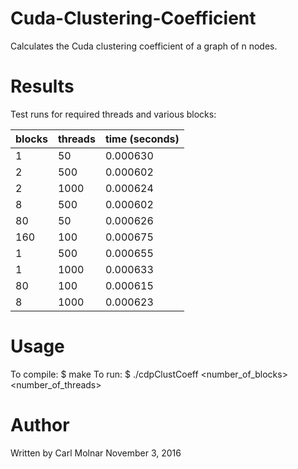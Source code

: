 # Cuda-Clustering-Coefficient
Calculates the Cuda clustering coefficient of a graph of n nodes.

# Results
Test runs for required threads and various blocks:

| blocks |threads | time (seconds) | 
|--------|--------|----------------|
| 1 | 50 | 0.000630 | 
|2		|500		|0.000602	| 
|2		|1000		|0.000624	| 
|8		|500		|0.000602	| 
|80		|50		|0.000626	| 
|160		|100		|0.000675	| 
|1		|500		|0.000655	| 
|1		|1000		|0.000633	| 
|80		|100		|0.000615	| 
|8		|1000		|0.000623	| 

# Usage
To compile: 	$ make
To run: 	$ ./cdpClustCoeff <number_of_blocks> <number_of_threads>

# Author
Written by Carl Molnar
November 3, 2016
